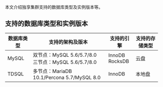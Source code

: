 本文介绍独享集群支持的数据库类型及实例版本等。

## 支持的数据库类型和实例版本

| 数据库类型 | 支持的架构及版本 |  支持的引擎 |   支持的存储类型 |
|---------|---------|---------|---------|
| MySQL | 双节点：MySQL 5.6/5.7/8.0 <br>三节点：MySQL 5.6/5.7/8.0 |InnoDB<br>RocksDB|云盘|
| TDSQL | 多节点：MariaDB 10.1/Percona 5.7/MySQL 8.0 |InnoDB|本地盘|

